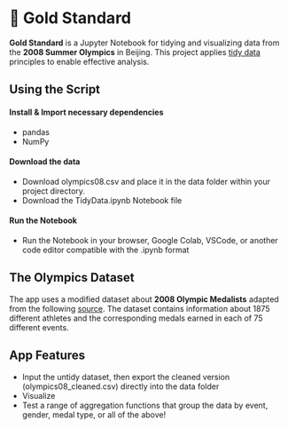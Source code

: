 # :medal_sports: Gold Standard
**Gold Standard** is a Jupyter Notebook for tidying and visualizing data from the **2008 Summer Olympics** in Beijing. This project applies [tidy data](https://vita.had.co.nz/papers/tidy-data.pdf) principles to enable effective analysis.

## Using the Script
#### Install & Import necessary dependencies
- pandas
- NumPy
#### Download the data
- Download olympics08.csv and place it in the data folder within your project directory.
- Download the TidyData.ipynb Notebook file
#### Run the Notebook
 * Run the Notebook in your browser, Google Colab, VSCode, or another code editor compatible with the .ipynb format
   
## The Olympics Dataset
The app uses a modified dataset about **2008 Olympic Medalists** adapted from the following [source](https://edjnet.github.io/OlympicsGoNUTS/2008/). The dataset contains information about 1875 different athletes and the corresponding medals earned in each of 75 different events.

## App Features
- Input the untidy dataset, then export the cleaned version (olympics08_cleaned.csv) directly into the data folder
- Visualize
- Test a range of aggregation functions that group the data by event, gender, medal type, or all of the above!
